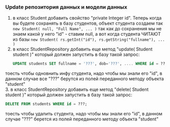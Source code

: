 ### Update репозитория данных и модели данных

1. в класс Student добавить свойство "private Integer id". Теперь когда вы будете сохранять в базу студентов, объект студента создаем так ```new Student( null, "Full Name", ... )``` так как до сохранения мы не знаем какой у него "id" - ставим null, а вот когда студента ЧИТАЮТ из базы ```new Student( rs.getInt("id"), rs.getString("fullname"), ... )```
2. в класс StudentRepository добавить еще метод "update( Student student )" который должен запустить в базу такой запрос:
   ```sql
   UPDATE students SET fullname = '???', dob='???', .... WHERE id = ???;
   ``` 
 тоесть чтобы одновнить инфу студента, надо чтобы мы знали его "id", в данном случае все "???" берутся из полей переданного методу объекта "student"   
3. в класс StudentRepository добавить еще метод "delete( Student student )" который должен запустить в базу такой запрос:
   ```sql
   DELETE FROM students WHERE id = ???;
   ``` 
 тоесть чтобы удалить студента, надо чтобы мы знали его "id", в данном случае "???" берется из полей переданного методу объекта "student"   